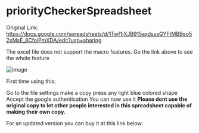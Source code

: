 # priorityCheckerSpreadsheet

Original Link: https://docs.google.com/spreadsheets/d/1Twf1jXJB915axdszsGYFtMBBeo52xMsE_8CfoiPmXDA/edit?usp=sharing

The excel file does not support the macro features. Go the link above to see the whole feature

![image](https://github.com/ChrisCayabyab/priorityCheckerSpreadsheet/assets/142383617/0eca330a-8dd7-444a-bd82-ed5600bbf146)

First time using this:

Go to the file settings
make a copy
press any light blue colored shape
Accept the google authentication
You can now use it
**Please dont use the original copy to let other people interested in this spreadsheet capable of making their own copy.**

For an updated version you can buy it at this link below:


